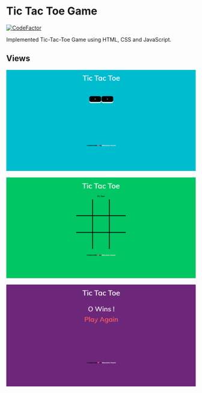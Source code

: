 # Tic Tac Toe Game

[![CodeFactor](https://www.codefactor.io/repository/github/anandman03/tic-tac-toe-game/badge)](https://www.codefactor.io/repository/github/anandman03/tic-tac-toe-game)

Implemented Tic-Tac-Toe Game using HTML, CSS and JavaScript.

## Views

![Start Screen](https://github.com/anandman03/tic-tac-toe-Game/blob/master/images/start.PNG)

![Game Screen](https://github.com/anandman03/tic-tac-toe-Game/blob/master/images/game.PNG)

![End Screen](https://github.com/anandman03/tic-tac-toe-Game/blob/master/images/end.PNG)